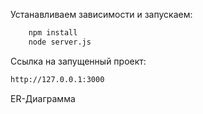 Устанавливаем зависимости и запускаем:

```bash
    npm install
    node server.js
```

Ссылка на запущенный проект:

```bash
http://127.0.0.1:3000
```

ER-Диаграмма

